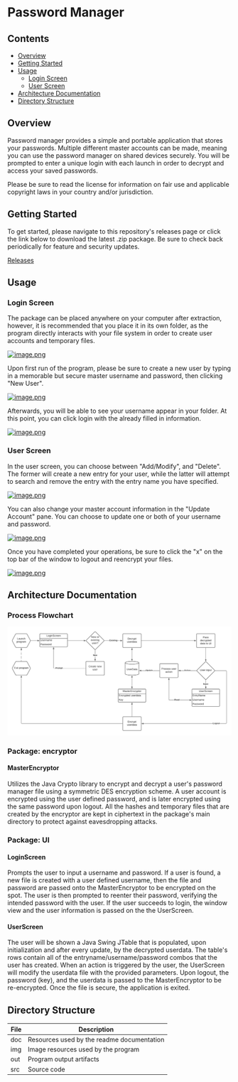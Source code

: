 # Password Manager
## Contents
- [Overview](https://github.com/DuaLee/password-manager#overview)
- [Getting Started](https://github.com/DuaLee/password-manager#getting-started)
- [Usage](https://github.com/DuaLee/password-manager#usage)
  - [Login Screen](https://github.com/DuaLee/password-manager#login-screen)
  - [User Screen](https://github.com/DuaLee/password-manager#user-screen)
- [Architecture Documentation](https://github.com/DuaLee/password-manager#architecture-documentation)
- [Directory Structure](https://github.com/DuaLee/password-manager#directory-structure)

## Overview
Password manager provides a simple and portable application that stores your passwords. Multiple different master accounts can be made, meaning you can use the password manager on shared devices securely. You will be prompted to enter a unique login with each launch in order to decrypt and access your saved passwords.

Please be sure to read the license for information on fair use and applicable copyright laws in your country and/or jurisdiction.



## Getting Started
To get started, please navigate to this repository's releases page or click the link below to download the latest .zip package. Be sure to check back periodically for feature and security updates.

[Releases](https://github.com/DuaLee/password-manager/releases)

## Usage
### Login Screen
The package can be placed anywhere on your computer after extraction, however, it is recommended that you place it in its own folder, as the program directly interacts with your file system in order to create user accounts and temporary files.

[![image.png](https://i.postimg.cc/7LLsFxGY/image.png)](https://postimg.cc/CRWsDpsW)

Upon first run of the program, please be sure to create a new user by typing in a memorable but secure master username and password, then clicking "New User".

[![image.png](https://i.postimg.cc/ZqVkN730/image.png)](https://postimg.cc/Z9BDtLwh)

Afterwards, you will be able to see your username appear in your folder. At this point, you can click login with the already filled in information.

[![image.png](https://i.postimg.cc/jj9pvWgr/image.png)](https://postimg.cc/hJLZtGRC)

### User Screen
In the user screen, you can choose between "Add/Modify", and "Delete". The former will create a new entry for your user, while the latter will attempt to search and remove the entry with the entry name you have specified.

[![image.png](https://i.postimg.cc/85z7d00Y/image.png)](https://postimg.cc/zL4D805w)

You can also change your master account information in the "Update Account" pane. You can choose to update one or both of your username and password.

[![image.png](https://i.postimg.cc/7L6HP9kG/image.png)](https://postimg.cc/PCgs2mNT)

Once you have completed your operations, be sure to click the "x" on the top bar of the window to logout and reencrypt your files.

[![image.png](https://i.postimg.cc/5y31P4Qq/image.png)](https://postimg.cc/BPXdbGgX)

## Architecture Documentation
### Process Flowchart
![image.png](https://github.com/DuaLee/password-manager/blob/main/doc/Password%20Manager.png)

### Package: encryptor
#### MasterEncryptor
Utilizes the Java Crypto library to encrypt and decrypt a user's password manager file using a symmetric DES encryption scheme. A user account is encrypted using the user defined password, and is later encrypted using the same password upon logout. All the hashes and temporary files that are created by the encryptor are kept in ciphertext in the package's main directory to protect against eavesdropping attacks.

### Package: UI
#### LoginScreen
Prompts the user to input a username and password. If a user is found, a new file is created with a user defined username, then the file and password are passed onto the MasterEncryptor to be encrypted on the spot. The user is then prompted to reenter their password, verifying the intended password with the user. If the user succeeds to login, the window view and the user information is passed on the the UserScreen.

#### UserScreen
The user will be shown a Java Swing JTable that is populated, upon initialization and after every update, by the decrypted userdata. The table's rows contain all of the entryname/username/password combos that the user has created. When an action is triggered by the user, the UserScreen will modify the userdata file with the provided parameters. Upon logout, the password (key), and the userdata is passed to the MasterEncryptor to be re-encrypted. Once the file is secure, the application is exited.

## Directory Structure
| File | Description |
| --- | --- |
| doc | Resources used by the readme documentation |
| img | Image resources used by the program |
| out | Program output artifacts |
| src | Source code |
